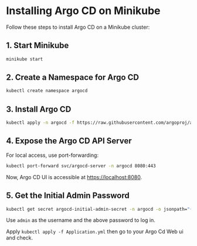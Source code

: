# Installing Argo CD on Minikube

Follow these steps to install Argo CD on a Minikube cluster:

## 1. Start Minikube

```sh
minikube start
```

## 2. Create a Namespace for Argo CD

```sh
kubectl create namespace argocd
```

## 3. Install Argo CD

```sh
kubectl apply -n argocd -f https://raw.githubusercontent.com/argoproj/argo-cd/stable/manifests/install.yaml
```

## 4. Expose the Argo CD API Server

For local access, use port-forwarding:

```sh
kubectl port-forward svc/argocd-server -n argocd 8080:443
```

Now, Argo CD UI is accessible at [https://localhost:8080](https://localhost:8080).

## 5. Get the Initial Admin Password

```sh
kubectl get secret argocd-initial-admin-secret -n argocd -o jsonpath="{.data.password}" | base64 -d
```

Use `admin` as the username and the above password to log in.

Apply `kubectl apply -f Application.yml` then go to your Argo Cd Web ui and check.

